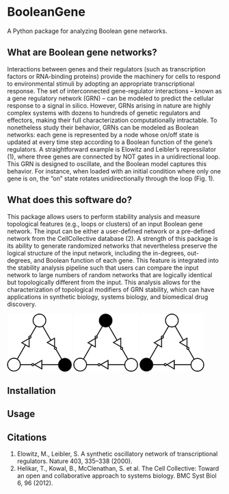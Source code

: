 # BooleanGene
A Python package for analyzing Boolean gene networks.

## What are Boolean gene networks?
Interactions between genes and their regulators (such as transcription factors or RNA-binding proteins) provide the machinery for cells to respond to environmental stimuli by adopting an appropriate transcriptional response. The set of interconnected gene-regulator interactions – known as a gene regulatory network (GRN) – can be modeled to predict the cellular response to a signal in silico. However, GRNs arising in nature are highly complex systems with dozens to hundreds of genetic regulators and effectors, making their full characterization computationally intractable. To nonetheless study their behavior, GRNs can be modeled as Boolean networks: each gene is represented by a node whose on/off state is updated at every time step according to a Boolean function of the gene’s regulators. A straightforward example is Elowitz and Leibler’s repressilator (1), where three genes are connected by NOT gates in a unidirectional loop. This GRN is designed to oscillate, and the Boolean model captures this behavior. For instance, when loaded with an initial condition where only one gene is on, the “on” state rotates unidirectionally through the loop (Fig. 1). 

## What does this software do?
This package allows users to perform stability analysis and measure topological features (e.g., loops or clusters) of an input Boolean gene network. The input can be either a user-defined network or a pre-defined network from the CellCollective database (2). A strength of this package is its ability to generate randomized networks that nevertheless preserve the logical structure of the input network, including the in-degrees, out-degrees, and Boolean function of each gene. This feature is integrated into the stability analysis pipeline such that users can compare the input network to large numbers of random networks that are logically identical but topologically different from the input. This analysis allows for the characterization of topological modifiers of GRN stability, which can have applications in synthetic biology, systems biology, and biomedical drug discovery. 

<img src="/assets/repressilator1.png" width="30%"></img> <img src="/assets/repressilator2.png" width="30%"></img> <img src="/assets/repressilator3.png" width="30%"></img> 

## Installation

## Usage

## Citations
1. Elowitz, M., Leibler, S. A synthetic oscillatory network of transcriptional regulators. Nature 403, 335–338 (2000).
2. Helikar, T., Kowal, B., McClenathan, S. et al. The Cell Collective: Toward an open and collaborative approach to systems biology. BMC Syst Biol 6, 96 (2012).
